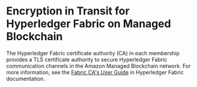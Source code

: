 # Encryption in Transit for Hyperledger Fabric on Managed Blockchain<a name="managed-blockchain-encryption-in-transit"></a>

The Hyperledger Fabric certificate authority \(CA\) in each membership provides a TLS certificate authority to secure Hyperledger Fabric communication channels in the Amazon Managed Blockchain network\. For more information, see the [Fabric CA's User Guide](https://hyperledger-fabric-ca.readthedocs.io/en/release-1.4/users-guide.html) in Hyperledger Fabric documentation\.